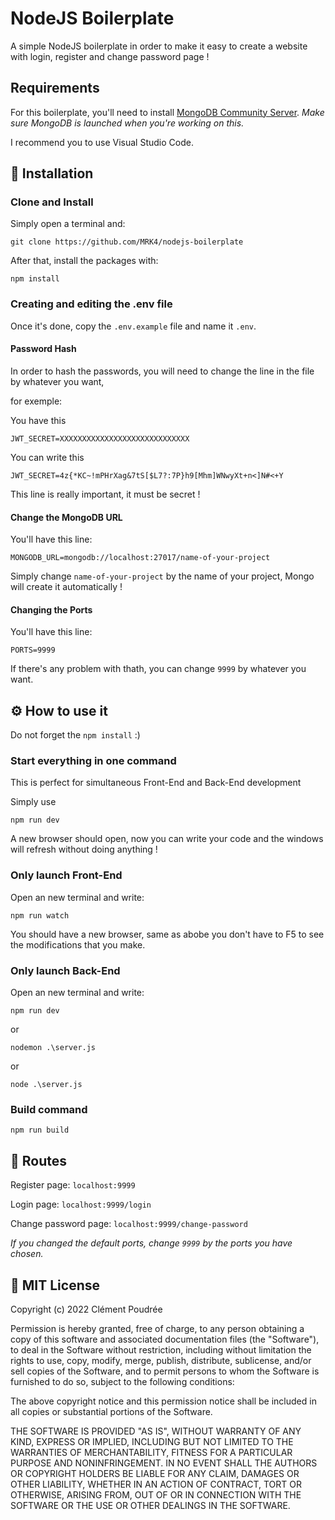 # NodeJS Boilerplate

A simple NodeJS boilerplate in order to make it easy to create a website with login, register and change password page !

## Requirements

For this boilerplate, you'll need to install [MongoDB Community Server](https://www.mongodb.com/try/download/community).
_Make sure MongoDB is launched when you're working on this._

I recommend you to use Visual Studio Code.

## 🚀 Installation

### Clone and Install

Simply open a terminal and:

```
git clone https://github.com/MRK4/nodejs-boilerplate
```

After that, install the packages with:
```
npm install
```

### Creating and editing the .env file

Once it's done, copy the `.env.example` file and name it `.env`.

#### Password Hash

In order to hash the passwords, you will need to change the line in the file by whatever you want,

for exemple:

You have this

```
JWT_SECRET=XXXXXXXXXXXXXXXXXXXXXXXXXXXXX
```

You can write this

```
JWT_SECRET=4z{*KC~!mPHrXag&7tS[$L7?:7P}h9[Mhm]WNwyXt+n<]N#<+Y
```

This line is really important, it must be secret !

#### Change the MongoDB URL

You'll have this line:

```
MONGODB_URL=mongodb://localhost:27017/name-of-your-project
```

Simply change `name-of-your-project` by the name of your project, Mongo will create it automatically !

#### Changing the Ports

You'll have this line:
```
PORTS=9999
```

If there's any problem with thath, you can change `9999` by whatever you want.

## ⚙️ How to use it

Do not forget the `npm install` :)

### Start everything in one command

This is perfect for simultaneous Front-End and Back-End development

Simply use

```
npm run dev
```

A new browser should open, now you can write your code and the windows will refresh without doing anything !

### Only launch Front-End

Open an new terminal and write:

```
npm run watch
```

You should have a new browser, same as abobe you don't have to F5 to see the modifications that you make.

### Only launch Back-End

Open an new terminal and write:

```
npm run dev
```

or

```
nodemon .\server.js
```

or

```
node .\server.js
```

### Build command

```
npm run build
```

## 🚧 Routes

Register page: `localhost:9999`

Login page: `localhost:9999/login`

Change password page: `localhost:9999/change-password`

_If you changed the default ports, change `9999` by the ports you have chosen._

## 📜 MIT License

Copyright (c) 2022 Clément Poudrée

Permission is hereby granted, free of charge, to any person obtaining a copy
of this software and associated documentation files (the "Software"), to deal
in the Software without restriction, including without limitation the rights
to use, copy, modify, merge, publish, distribute, sublicense, and/or sell
copies of the Software, and to permit persons to whom the Software is
furnished to do so, subject to the following conditions:

The above copyright notice and this permission notice shall be included in all
copies or substantial portions of the Software.

THE SOFTWARE IS PROVIDED "AS IS", WITHOUT WARRANTY OF ANY KIND, EXPRESS OR
IMPLIED, INCLUDING BUT NOT LIMITED TO THE WARRANTIES OF MERCHANTABILITY,
FITNESS FOR A PARTICULAR PURPOSE AND NONINFRINGEMENT. IN NO EVENT SHALL THE
AUTHORS OR COPYRIGHT HOLDERS BE LIABLE FOR ANY CLAIM, DAMAGES OR OTHER
LIABILITY, WHETHER IN AN ACTION OF CONTRACT, TORT OR OTHERWISE, ARISING FROM,
OUT OF OR IN CONNECTION WITH THE SOFTWARE OR THE USE OR OTHER DEALINGS IN THE
SOFTWARE.